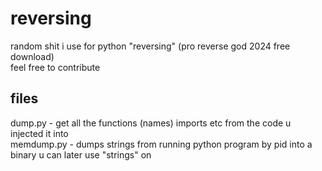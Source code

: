 # reversing
random shit i use for python "reversing" (pro reverse god 2024 free download)  
feel free to contribute

## files  
dump.py - get all the functions (names) imports etc from the code u injected it into  
memdump.py - dumps strings from running python program by pid into a binary u can later use "strings" on  
